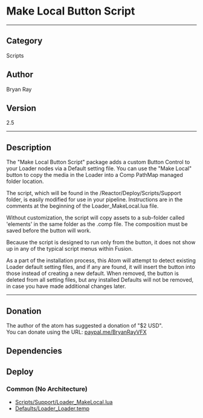 # Make Local Button Script
___

## Category
Scripts

## Author
Bryan Ray

## Version
2.5

___

## Description
<p>The "Make Local Button Script" package adds a custom Button Control to your Loader nodes via a Default setting file. You can use the "Make Local" button to copy the media in the Loader into a Comp PathMap managed folder location.</p>
	<p>The script, which will be found in the /Reactor/Deploy/Scripts/Support folder, is easily modified for use in your pipeline. Instructions are in the comments at the beginning of the Loader_MakeLocal.lua file.</p>
	<p>Without customization, the script will copy assets to a sub-folder called 'elements' in the same folder as the .comp file. The composition must be saved before the button will work.</p>
	<p>Because the script is designed to run only from the button, it does not show up in any of the typical script menus within Fusion.</p>
	<p>As a part of the installation process, this Atom will attempt to detect existing Loader default setting files, and if any are found, it will insert the button into those instead of creating a new default. When removed, the button is deleted from all setting files, but any installed Defaults will not be removed, in case you have made additional changes later.

___

## Donation
The author of the atom has suggested a donation of "$2 USD".  
You can donate using the URL: <a href="paypal.me/BryanRayVFX">paypal.me/BryanRayVFX</a>
## Dependencies

## Deploy

### Common (No Architecture)

<ul>
<li><a href="https://gitlab.com/WeSuckLess/Reactor/-/blob/master/Atoms/com.MuseVFX.Loaders_MakeLocal/Scripts/Support/Loader_MakeLocal.lua?ref_type=heads">Scripts/Support/Loader_MakeLocal.lua</a></li>
<li><a href="https://gitlab.com/WeSuckLess/Reactor/-/blob/master/Atoms/com.MuseVFX.Loaders_MakeLocal/Defaults/Loader_Loader.temp?ref_type=heads">Defaults/Loader_Loader.temp</a></li>
</ul>
